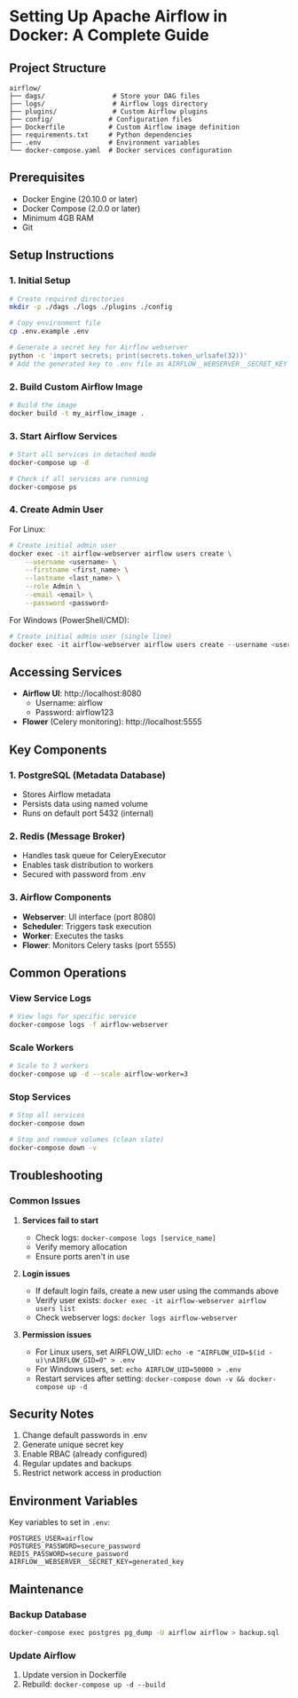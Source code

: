 # Setting Up Apache Airflow in Docker: A Complete Guide

## Project Structure
```
airflow/
├── dags/                 # Store your DAG files
├── logs/                 # Airflow logs directory
├── plugins/              # Custom Airflow plugins
├── config/              # Configuration files
├── Dockerfile           # Custom Airflow image definition
├── requirements.txt     # Python dependencies
├── .env                 # Environment variables
└── docker-compose.yaml  # Docker services configuration
```

## Prerequisites
- Docker Engine (20.10.0 or later)
- Docker Compose (2.0.0 or later)
- Minimum 4GB RAM
- Git

## Setup Instructions

### 1. Initial Setup
```bash
# Create required directories
mkdir -p ./dags ./logs ./plugins ./config

# Copy environment file
cp .env.example .env

# Generate a secret key for Airflow webserver
python -c 'import secrets; print(secrets.token_urlsafe(32))'
# Add the generated key to .env file as AIRFLOW__WEBSERVER__SECRET_KEY
```

### 2. Build Custom Airflow Image
```bash
# Build the image
docker build -t my_airflow_image .
```

### 3. Start Airflow Services
```bash
# Start all services in detached mode
docker-compose up -d

# Check if all services are running
docker-compose ps
```

### 4. Create Admin User
For Linux:
```bash
# Create initial admin user
docker exec -it airflow-webserver airflow users create \
    --username <username> \
    --firstname <first_name> \
    --lastname <last_name> \
    --role Admin \
    --email <email> \
    --password <password>
```

For Windows (PowerShell/CMD):
```powershell
# Create initial admin user (single line)
docker exec -it airflow-webserver airflow users create --username <username> --firstname <first_name> --lastname <last_name> --role Admin --email <email> --password <password>
```

## Accessing Services
- **Airflow UI**: http://localhost:8080
  - Username: airflow
  - Password: airflow123
- **Flower** (Celery monitoring): http://localhost:5555

## Key Components

### 1. PostgreSQL (Metadata Database)
- Stores Airflow metadata
- Persists data using named volume
- Runs on default port 5432 (internal)

### 2. Redis (Message Broker)
- Handles task queue for CeleryExecutor
- Enables task distribution to workers
- Secured with password from .env

### 3. Airflow Components
- **Webserver**: UI interface (port 8080)
- **Scheduler**: Triggers task execution
- **Worker**: Executes the tasks
- **Flower**: Monitors Celery tasks (port 5555)

## Common Operations

### View Service Logs
```bash
# View logs for specific service
docker-compose logs -f airflow-webserver
```

### Scale Workers
```bash
# Scale to 3 workers
docker-compose up -d --scale airflow-worker=3
```

### Stop Services
```bash
# Stop all services
docker-compose down

# Stop and remove volumes (clean slate)
docker-compose down -v
```

## Troubleshooting

### Common Issues
1. **Services fail to start**
   - Check logs: `docker-compose logs [service_name]`
   - Verify memory allocation
   - Ensure ports aren't in use

2. **Login issues**
   - If default login fails, create a new user using the commands above
   - Verify user exists: `docker exec -it airflow-webserver airflow users list`
   - Check webserver logs: `docker logs airflow-webserver`

3. **Permission issues**
   - For Linux users, set AIRFLOW_UID: `echo -e "AIRFLOW_UID=$(id -u)\nAIRFLOW_GID=0" > .env`
   - For Windows users, set: `echo AIRFLOW_UID=50000 > .env`
   - Restart services after setting: `docker-compose down -v && docker-compose up -d`

## Security Notes
1. Change default passwords in .env
2. Generate unique secret key
3. Enable RBAC (already configured)
4. Regular updates and backups
5. Restrict network access in production

## Environment Variables
Key variables to set in `.env`:
```
POSTGRES_USER=airflow
POSTGRES_PASSWORD=secure_password
REDIS_PASSWORD=secure_password
AIRFLOW__WEBSERVER__SECRET_KEY=generated_key
```

## Maintenance

### Backup Database
```bash
docker-compose exec postgres pg_dump -U airflow airflow > backup.sql
```

### Update Airflow
1. Update version in Dockerfile
2. Rebuild: `docker-compose up -d --build`